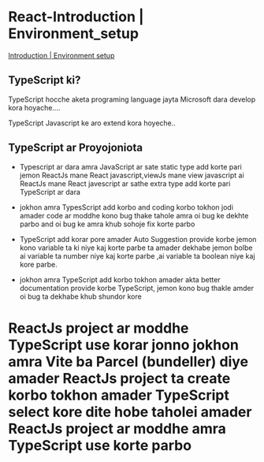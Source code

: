 # React-Introduction | Environment_setup

[ Introduction | Environment setup](https://www.youtube.com/watch?v=OSw_sJ-lfU8&list=PLgH5QX0i9K3ruhkxHelhyahHEOH_82bGx&index=1)

## TypeScript ki?

TypeScript hocche aketa programing language jayta Microsoft dara develop kora
hoyache....

TypeScript Javascript ke aro extend kora hoyeche..

## TypeScript ar Proyojoniota

- Typescript ar dara amra JavaScript ar sate static type add korte pari jemon
  ReactJs mane React javascript,viewJs mane view javascript ai ReactJs mane
  React javescript ar sathe extra type add korte pari TypeScript ar dara

- jokhon amra TypesScript add korbo and coding korbo tokhon jodi amader code ar
  moddhe kono bug thake tahole amra oi bug ke dekhte parbo and oi bug ke amra
  khub sohoje fix korte parbo

* TypeScript add korar pore amader Auto Suggestion provide korbe jemon kono
  variable ta ki niye kaj korte parbe ta amader dekhabe jemon bolbe ai variable
  ta number niye kaj korte parbe ,ai variable ta boolean niye kaj kore parbe.

* jokhon amra TypeScript add korbo tokhon amader akta better documentation
  provide korbe TypeScript, jemon kono bug thakle amder oi bug ta dekhabe khub
  shundor kore

# ReactJs project ar moddhe TypeScript use korar jonno jokhon amra Vite ba Parcel (bundeller) diye amader ReactJs project ta create korbo tokhon amader TypeScript select kore dite hobe taholei amader ReactJs project ar moddhe amra TypeScript use korte parbo